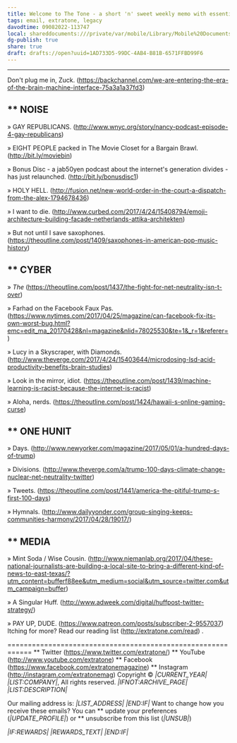 ```yaml
---
title: Welcome to The Tone - a short 'n' sweet weekly memo with essential curiosities from us and our favorites.
tags: email, extratone, legacy
davodtime: 09082022-113747
local: shareddocuments:///private/var/mobile/Library/Mobile%20Documents/iCloud~md~obsidian/Documents/OBSHIDDIAN/drafts/1AD733D5-99DC-4AB4-B81B-6571FFBD99F6.md
dg-publish: true
share: true
draft: drafts://open?uuid=1AD733D5-99DC-4AB4-B81B-6571FFBD99F6
---
```

------------------------------------------------------------
Don't plug me in, Zuck. (https://backchannel.com/we-are-entering-the-era-of-the-brain-machine-interface-75a3a1a37fd3)


** NOISE
------------------------------------------------------------
» GAY REPUBLICANS. (http://www.wnyc.org/story/nancy-podcast-episode-4-gay-republicans)

» EIGHT PEOPLE packed in The Movie Closet for a Bargain Brawl. (http://bit.ly/moviebin)

» Bonus Disc - a jab50yen podcast about the internet's generation divides - has just relaunched. (http://bit.ly/bonusdisc1)

» HOLY HELL. (http://fusion.net/new-world-order-in-the-court-a-dispatch-from-the-alex-1794678436)

» I want to die. (http://www.curbed.com/2017/4/24/15408794/emoji-architecture-building-facade-netherlands-attika-architekten)

» But not until I save saxophones. (https://theoutline.com/post/1409/saxophones-in-american-pop-music-history)


** CYBER
------------------------------------------------------------
» *The* (https://theoutline.com/post/1437/the-fight-for-net-neutrality-isn-t-over)

» Farhad on the Facebook Faux Pas. (https://www.nytimes.com/2017/04/25/magazine/can-facebook-fix-its-own-worst-bug.html?emc=edit_ma_20170428&nl=magazine&nlid=78025530&te=1&_r=1&referer=)

» Lucy in a Skyscraper, with Diamonds. (http://www.theverge.com/2017/4/24/15403644/microdosing-lsd-acid-productivity-benefits-brain-studies)

» Look in the mirror, idiot. (https://theoutline.com/post/1439/machine-learning-is-racist-because-the-internet-is-racist)

» Aloha, nerds. (https://theoutline.com/post/1424/hawaii-s-online-gaming-curse)


** ONE HUNIT
------------------------------------------------------------
» Days. (http://www.newyorker.com/magazine/2017/05/01/a-hundred-days-of-trump)

» Divisions. (http://www.theverge.com/a/trump-100-days-climate-change-nuclear-net-neutrality-twitter)

» Tweets. (https://theoutline.com/post/1441/america-the-pitiful-trump-s-first-100-days)

» Hymnals. (http://www.dailyyonder.com/group-singing-keeps-communities-harmony/2017/04/28/19017/)


** MEDIA
------------------------------------------------------------
» Mint Soda / Wise Cousin. (http://www.niemanlab.org/2017/04/these-national-journalists-are-building-a-local-site-to-bring-a-different-kind-of-news-to-east-texas/?utm_content=bufferf88ee&utm_medium=social&utm_source=twitter.com&utm_campaign=buffer)

» A Singular Huff. (http://www.adweek.com/digital/huffpost-twitter-strategy/)

» PAY UP, DUDE. (https://www.patreon.com/posts/subscriber-2-9557037)
Itching for more?
Read our reading list (http://extratone.com/read) .

============================================================
** Twitter (https://www.twitter.com/extratone/)
** YouTube (http://www.youtube.com/extratone)
** Facebook (https://www.facebook.com/extratonemagazine)
** Instagram (http://instagram.com/extratonemag)
Copyright © *|CURRENT_YEAR|* *|LIST:COMPANY|*, All rights reserved.
*|IFNOT:ARCHIVE_PAGE|* *|LIST:DESCRIPTION|*

Our mailing address is:
*|LIST_ADDRESS|* *|END:IF|*
Want to change how you receive these emails?
You can ** update your preferences (*|UPDATE_PROFILE|*)
or ** unsubscribe from this list (*|UNSUB|*)

*|IF:REWARDS|* *|REWARDS_TEXT|* *|END:IF|*